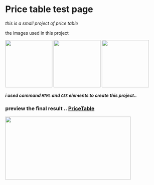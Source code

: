 # Price table test page 

*this is a small project of price table*

the images used in this project 


<img src="https://user-images.githubusercontent.com/85587699/133163031-a7e0d284-bf97-4c0a-bcab-d0e60ab261aa.png" width="150" height="150">   <img src="https://user-images.githubusercontent.com/85587699/133163129-069855ef-db00-4d45-bc97-a9f0ed968a2f.png" width="150" height="150">   <img src="https://user-images.githubusercontent.com/85587699/133163155-22b33e4c-d97a-4f96-bcef-7ea732c16162.png" width="150" height="150">





***i used command `HTML` and `CSS` elements to create this project..***

### preview the final result .. [PriceTable](https://zpbvuqja5jhke12e3osskg-on.drv.tw/Price/)

<img src="https://user-images.githubusercontent.com/85587699/133163291-9628e042-a2db-4f0f-a788-5a32faa40e06.png" width="400" height="200">
